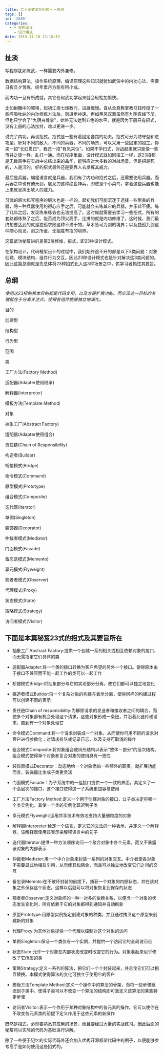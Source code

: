 ```yaml
---
title: 二十三式武功招式－－总纲
tags: []
id: '2080'
categories:
  - - 架构设计
    - 设计模式
date: 2019-11-10 12:18:19
---
```


## 扯淡

写程序犹如练武，一样需要内外兼修。

数据结构算法，操作系统原理，编译原理这些知识就犹如武侠中的内功心法，需要日夜旦夕苦练，经年累月方能有所小成。

而内功一旦有所成就，其它任何武功学起来就会轻松加愉快。

比如射雕中的郭靖，起初江南七怪教时，进展缓慢。自从全真教掌教马钰传授了一些呼吸吐纳的内功修练方法后，则进步神速。再如黑风双煞虽然有九阴真经下册，但也只学会了"九阴白骨掌"，始终无法达到五绝的水平，就是因为下册只有招式，没有上册的心法加持，难以更进一步。

说完了内功，再谈招式。招式是一些有着固定套路的功夫。招式可分为防守型和进攻型。针对不同的敌人，不同的兵器，不同的场景，可以采用一些固定的招工。你来一招"长虹贯日"，我还一招"有凤来仪"。如果不学扫式，对战起来就只能像一些市井之徒一样，乱打一通。而在程序里面，设计模式就如同招工一样，这23招都是无数高手在实战中总结出来的晶华，能够应对大多数的对战场景。但是招是死的，人是活的，好的招式最终还是要靠人去发挥其威力。

最后是兵器，编程语言就是兵器，我们有了内功和招式之后，还需要使用兵器。而兵器之中也有倚天剑，屠龙刀这种绝世神兵，即使是个小菜鸟，拿着这些兵器也能上来就发挥出唬人的威力。

习武的层次和写程序的层次也是一样的。起初我们可能沉迷于选择一些厉害的兵器，将一种兵器使用的得心应手之后。可能就会去练其它的兵器，并乐此不疲。练了几年之后，发现练来练去也无法提高了。这时候就需要去学习一些招式，所有的套路都练熟了之后。能否成为顶尖高手，比拼的就是内功修维了。这时候，我们最终想要达到的就是独孤求败这种不滞于物，草木皆可为剑的境界；以及独孤九剑这种随心而发，剑之所至，无招胜有招的境界。

这篇武功秘笈讲的是第2层修维，招式。即23种设计模式。

在架构设计，代码框架设计的过程中，我们始终逃不开的都是以下3类问题：对象创建，模块结构，组件行为交互。因此23种设计模式也是针对解决这3类问题的。因此这篇总纲就是先总体将23种招式化入这3种场景之中，供学习者抓住其要旨。

## 总纲

_使用这23招的根本目的都是代码复用，以及方便扩展功能。而实现这一目标的关键就在于分离关注点，使得各组件能够独立地演化。_

目的

创建型

结构型

行为型

范围

类

工厂方法(Factory Method)

适配器(Adapter使用继承)

解释器(Interpreter)

模板方法(Template Method)

对象

抽象工厂(Abstract Factory)

适配器(Adapter使用组合)

责任链(Chain of Responsibility)

构造者(Builder)

桥接模式(Bridge)

命令模式(Command)

原型模式(Prototype)

组合模式(Composite)

迭代器(Iterator)

单例(Singleton)

装饰器(Decorator)

仲裁者模式(Mediator)

门面模式(Façade)

备忘录模式(Memento)

享元模式(Flyweight)

观者者模式(Observer)

代理模式(Proxy)

状态模式(State)

策略模式(Strategy)

访问者模式(Visitor)

## 下面是本篇秘笈23式的招式及其要旨所在

*   抽象工厂Abstract Factory:提供一个创建一系列相关或相互依赖对象的接口，而无需指定它们具体的类

*   适配器Adapter:将一个类的接口转换为客户希望的另外一个接口。使得原本由于接口不兼容而不能一起工作的类可以一起工作

*   桥接模式Bridge:将抽象部分与它的实现部分分离，使它们都可以独立地变化

*   建造者模式Builder:将一个复杂对象的构建与表示分离，使得同样的构建过程可以创建不同的表示

*   责任链Chain of responsibility:为解除请求的发送者和接收者之间的耦合，而使多个对象都有机会处理这个请求。这些对象形成一条链，并沿着此链传递请求，直到有一个对象处理它

*   命令模式Command:将一个请求封装成一个对象，从而使你可用不同的请求对客户进行参数化；对请求排队或记录日志，以及支持可取消的操作

*   组合模式Composite:将对象组合成树形结构以表示“整体－部分”的层次结构。组合模式使得单个对象和复合对象的使用具有一致性

*   装饰器模式Decorator：动态地给一个对象添加一些额外的职责。就扩展功能而言，装饰器比生成子类更灵活

*   门面模式Facade：为子系统中的一组接口提供一个一致的界面，其定义了一个高层次的接口，这个接口使得这一子系统更加容易使用

*   工厂方法Factory Method:定义一个用于创建对象的接口，让子类决定将哪一个类实例化，其使一个类的实例化延迟到子类

*   享元模式Flyweight:运用共享技术有效地支持大量细粒度的对象

*   解释器Interpreter:给定一个语言，定义它的文法的一种表示，并定义一个解释器，该解释器使用该表示来解释语言中的句子

*   迭代器Iterator:提供一种方法顺序访问一个聚合对象中各个元素，而又不暴露该对象的内部表示

*   仲裁者Mediator:用一个中介对象来封装一系列的对象交互。中介者使各对象不需要显式地相互引用，从而使其松耦合，而且可以独立地改变它们之间的交互

*   备忘录Memnto:在不破坏封装的前提下，捕获一个对象的内部状态，并在该对象之外保存这个状态。这样以后就可以将对象恢复到保存的状态

*   观者者Observer:定义对象间的一种一对多的依赖关系，以便当一个对象的状态发生变化时，所有依赖于它的对象都得到通知并自动刷新

*   原型Prototype:用原型实例指定创建对象的种类，并且通过拷贝这个原型来创建新的对象

*   代理Proxy:为其他对象提供一个代理以控制对这个对象的访问

*   单例Singleton:保证一个类仅有一个实例，并提供一个访问它的全局访问点

*   状态State:允许一个对象在内部状态改变时改变它的行为。对象看起来似乎修改了它所属的类

*   策略Strategy:定义一系列的算法，把它们一个个封装起来，并且使它们可以相互替换。本模式使得算法的变化可独立于使用它的客户

*   模板方法Template Method:定义一个操作中的算法的骨架，而将一些步骤延迟到子类中。使得子类可以不改变一个算法的结构即可重定义该算法的某些特定步骤

*   访问者Visitor:表示一个作用于某种对象结构中的各元素的操作。它可以使你在不改变各元素类的前提下定义作用于这些元素的新操作

既然是招式，必然要熟悉其应用的场景，而且要经过大量的实战练习。因此后面的秘笈将以实际的代码为基础进行讲解。

除了一些便于记忆的实际代码外还会加入优秀开源框架代码中的例子，以便能够参考高手是如何使用这些招式的。